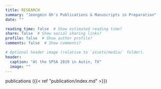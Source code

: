 ```yaml
---
title: RESEARCH
summary: "Jeongmin Oh's Publications & Manuscripts in Preparation" 
date: ""

reading_time: false  # Show estimated reading time?
share: false  # Show social sharing links?
profile: false  # Show author profile?
comments: false  # Show comments?

# Optional header image (relative to `assets/media/` folder).
header:
  caption: "At the SPSA 2019 in Autin, TX"
  image: ""
---
```


publications
({{< ref "publication/index.md" >}})


